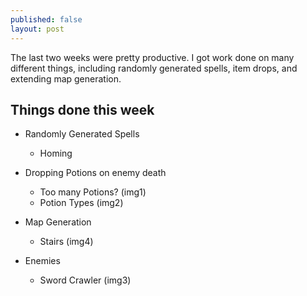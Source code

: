 ```yaml
---
published: false
layout: post
---
```


 
The last two weeks were pretty productive. I got work done on many different things, including randomly generated spells, item drops, and extending map generation. 
 
<!--excerpt-->
 
## Things done this week
- Randomly Generated Spells
    - Homing
 
- Dropping Potions on enemy death
    - Too many Potions? (img1)
    - Potion Types (img2)
    
- Map Generation
    - Stairs (img4)
    
- Enemies
	- Sword Crawler (img3)